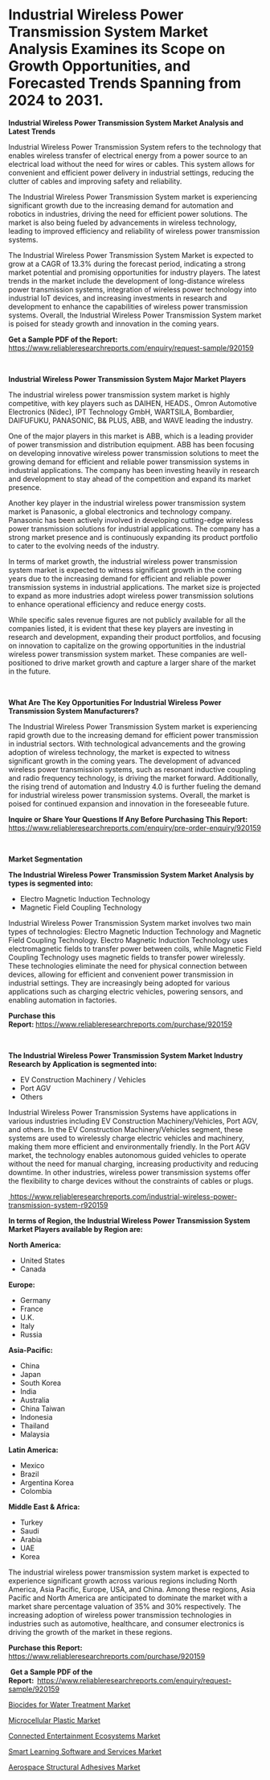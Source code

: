 <p><h1>Industrial Wireless Power Transmission System Market Analysis Examines its Scope on Growth Opportunities, and Forecasted Trends Spanning from 2024 to 2031.</h1></p><p><strong>Industrial Wireless Power Transmission System Market Analysis and Latest Trends</strong></p>
<p><p>Industrial Wireless Power Transmission System refers to the technology that enables wireless transfer of electrical energy from a power source to an electrical load without the need for wires or cables. This system allows for convenient and efficient power delivery in industrial settings, reducing the clutter of cables and improving safety and reliability.</p><p>The Industrial Wireless Power Transmission System market is experiencing significant growth due to the increasing demand for automation and robotics in industries, driving the need for efficient power solutions. The market is also being fueled by advancements in wireless technology, leading to improved efficiency and reliability of wireless power transmission systems.</p><p>The Industrial Wireless Power Transmission System Market is expected to grow at a CAGR of 13.3% during the forecast period, indicating a strong market potential and promising opportunities for industry players. The latest trends in the market include the development of long-distance wireless power transmission systems, integration of wireless power technology into industrial IoT devices, and increasing investments in research and development to enhance the capabilities of wireless power transmission systems. Overall, the Industrial Wireless Power Transmission System market is poised for steady growth and innovation in the coming years.</p></p>
<p><strong>Get a Sample PDF of the Report:&nbsp;</strong> <a href="https://www.reliableresearchreports.com/enquiry/request-sample/920159">https://www.reliableresearchreports.com/enquiry/request-sample/920159</a></p>
<p>&nbsp;</p>
<p><strong>Industrial Wireless Power Transmission System Major Market Players</strong></p>
<p><p>The industrial wireless power transmission system market is highly competitive, with key players such as DAIHEN, HEADS., Omron Automotive Electronics (Nidec), IPT Technology GmbH, WARTSILA, Bombardier, DAIFUFUKU, PANASONIC, B& PLUS, ABB, and WAVE leading the industry. </p><p>One of the major players in this market is ABB, which is a leading provider of power transmission and distribution equipment. ABB has been focusing on developing innovative wireless power transmission solutions to meet the growing demand for efficient and reliable power transmission systems in industrial applications. The company has been investing heavily in research and development to stay ahead of the competition and expand its market presence.</p><p>Another key player in the industrial wireless power transmission system market is Panasonic, a global electronics and technology company. Panasonic has been actively involved in developing cutting-edge wireless power transmission solutions for industrial applications. The company has a strong market presence and is continuously expanding its product portfolio to cater to the evolving needs of the industry.</p><p>In terms of market growth, the industrial wireless power transmission system market is expected to witness significant growth in the coming years due to the increasing demand for efficient and reliable power transmission systems in industrial applications. The market size is projected to expand as more industries adopt wireless power transmission solutions to enhance operational efficiency and reduce energy costs.</p><p>While specific sales revenue figures are not publicly available for all the companies listed, it is evident that these key players are investing in research and development, expanding their product portfolios, and focusing on innovation to capitalize on the growing opportunities in the industrial wireless power transmission system market. These companies are well-positioned to drive market growth and capture a larger share of the market in the future.</p></p>
<p>&nbsp;</p>
<p><strong>What Are The Key Opportunities For Industrial Wireless Power Transmission System Manufacturers?</strong></p>
<p><p>The Industrial Wireless Power Transmission System market is experiencing rapid growth due to the increasing demand for efficient power transmission in industrial sectors. With technological advancements and the growing adoption of wireless technology, the market is expected to witness significant growth in the coming years. The development of advanced wireless power transmission systems, such as resonant inductive coupling and radio frequency technology, is driving the market forward. Additionally, the rising trend of automation and Industry 4.0 is further fueling the demand for industrial wireless power transmission systems. Overall, the market is poised for continued expansion and innovation in the foreseeable future.</p></p>
<p><strong>Inquire or Share Your Questions If Any Before Purchasing This Report:</strong> <a href="https://www.reliableresearchreports.com/enquiry/pre-order-enquiry/920159">https://www.reliableresearchreports.com/enquiry/pre-order-enquiry/920159</a></p>
<p>&nbsp;</p>
<p><strong>Market Segmentation</strong></p>
<p><strong>The Industrial Wireless Power Transmission System Market Analysis by types is segmented into:</strong></p>
<p><ul><li>Electro Magnetic Induction Technology</li><li>Magnetic Field Coupling Technology</li></ul></p>
<p><p>Industrial Wireless Power Transmission System market involves two main types of technologies: Electro Magnetic Induction Technology and Magnetic Field Coupling Technology. Electro Magnetic Induction Technology uses electromagnetic fields to transfer power between coils, while Magnetic Field Coupling Technology uses magnetic fields to transfer power wirelessly. These technologies eliminate the need for physical connection between devices, allowing for efficient and convenient power transmission in industrial settings. They are increasingly being adopted for various applications such as charging electric vehicles, powering sensors, and enabling automation in factories.</p></p>
<p><strong>Purchase this Report:&nbsp;</strong><a href="https://www.reliableresearchreports.com/purchase/920159">https://www.reliableresearchreports.com/purchase/920159</a></p>
<p>&nbsp;</p>
<p><strong>The Industrial Wireless Power Transmission System Market Industry Research by Application is segmented into:</strong></p>
<p><ul><li>EV Construction Machinery / Vehicles</li><li>Port AGV</li><li>Others</li></ul></p>
<p><p>Industrial Wireless Power Transmission Systems have applications in various industries including EV Construction Machinery/Vehicles, Port AGV, and others. In the EV Construction Machinery/Vehicles segment, these systems are used to wirelessly charge electric vehicles and machinery, making them more efficient and environmentally friendly. In the Port AGV market, the technology enables autonomous guided vehicles to operate without the need for manual charging, increasing productivity and reducing downtime. In other industries, wireless power transmission systems offer the flexibility to charge devices without the constraints of cables or plugs.</p></p>
<p><a href="https://www.reliableresearchreports.com/industrial-wireless-power-transmission-system-r920159">&nbsp;https://www.reliableresearchreports.com/industrial-wireless-power-transmission-system-r920159</a></p>
<p><strong>In terms of Region, the Industrial Wireless Power Transmission System Market Players available by Region are:</strong></p>
<p>
    <p> <strong> North America: </strong>
        <ul>
            <li>United States</li>
            <li>Canada</li>
        </ul>
        </p> 
    <p> <strong> Europe: </strong>
        <ul>
            <li>Germany</li>
            <li>France</li>
            <li>U.K.</li>
            <li>Italy</li>
            <li>Russia</li>
        </ul>
        </p> 
    <p> <strong> Asia-Pacific: </strong>
        <ul>
            <li>China</li>
            <li>Japan</li>
            <li>South Korea</li>
            <li>India</li>
            <li>Australia</li>
            <li>China Taiwan</li>
            <li>Indonesia</li>
            <li>Thailand</li>
            <li>Malaysia</li>
        </ul>
        </p> 
    <p> <strong> Latin America: </strong>
        <ul>
            <li>Mexico</li>
            <li>Brazil</li>
            <li>Argentina Korea</li>
            <li>Colombia</li>
        </ul>
        </p> 
    <p> <strong> Middle East & Africa: </strong>
        <ul>
            <li>Turkey</li>
            <li>Saudi</li>
            <li>Arabia</li>
            <li>UAE</li>
            <li>Korea</li>
        </ul>
    </p>
    </p>
<p><p>The industrial wireless power transmission system market is expected to experience significant growth across various regions including North America, Asia Pacific, Europe, USA, and China. Among these regions, Asia Pacific and North America are anticipated to dominate the market with a market share percentage valuation of 35% and 30% respectively. The increasing adoption of wireless power transmission technologies in industries such as automotive, healthcare, and consumer electronics is driving the growth of the market in these regions.</p></p>
<p><strong>Purchase this Report: </strong><a href="https://www.reliableresearchreports.com/purchase/920159">https://www.reliableresearchreports.com/purchase/920159</a></p>
<p>&nbsp;<strong>Get a Sample PDF of the Report:&nbsp;&nbsp;</strong><a href="https://www.reliableresearchreports.com/enquiry/request-sample/920159">https://www.reliableresearchreports.com/enquiry/request-sample/920159</a></p>
<p><strong></strong></p>
<p><p><a href="https://www.linkedin.com/pulse/insights-biocides-water-treatment-market-share-competitive-xahpc?trackingId=xZdQHNrhRwirSvriVLnmlQ%3D%3D">Biocides for Water Treatment Market</a></p><p><a href="https://www.linkedin.com/pulse/microcellular-plastic-market-industry-trends-forecast-period-from-xqm2f?trackingId=s2k%2Ff5atQW2YfD39X1ZBxQ%3D%3D">Microcellular Plastic Market</a></p><p><a href="https://github.com/Krish2023na/Market-Research-Report-List-6/blob/main/connected-entertainment-ecosystems-market.md">Connected Entertainment Ecosystems Market</a></p><p><a href="https://github.com/RickHolmes3/Market-Research-Report-List-6/blob/main/smart-learning-software-and-services-market.md">Smart Learning Software and Services Market</a></p><p><a href="https://www.linkedin.com/pulse/aerospace-structural-adhesi-patina-consultancy-0uvxc?trackingId=6LAuSBExS4WUkyNMxjpfdw%3D%3D">Aerospace Structural Adhesives Market</a></p></p>